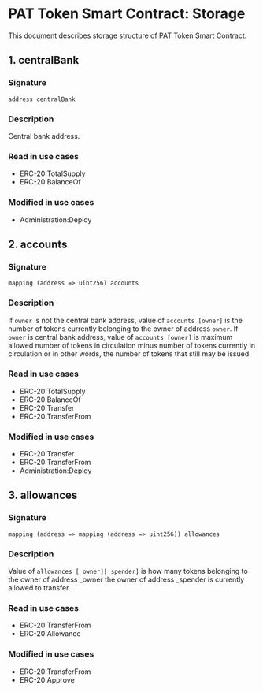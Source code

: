 # PAT Token Smart Contract: Storage

This document describes storage structure of PAT Token Smart
Contract.

## 1. centralBank

### Signature

    address centralBank

### Description

Central bank address.

### Read in use cases

* ERC-20:TotalSupply
* ERC-20:BalanceOf

### Modified in use cases

* Administration:Deploy

## 2. accounts

### Signature

    mapping (address => uint256) accounts

### Description

If `owner` is not the central bank address, value of `accounts [owner]` is the number of tokens currently belonging to the owner of address `owner`.  If `owner` is central bank address, value of `accounts [owner]` is maximum allowed number of tokens in circulation minus number of tokens currently in circulation or in other words, the number of tokens that still may be issued.

### Read in use cases

* ERC-20:TotalSupply
* ERC-20:BalanceOf
* ERC-20:Transfer
* ERC-20:TransferFrom

### Modified in use cases

* ERC-20:Transfer
* ERC-20:TransferFrom
* Administration:Deploy

## 3. allowances

### Signature

    mapping (address => mapping (address => uint256)) allowances

### Description

Value of `allowances [_owner][_spender]` is how many tokens belonging to the owner of address _owner the owner of address _spender is currently allowed to transfer.

### Read in use cases

* ERC-20:TransferFrom
* ERC-20:Allowance

### Modified in use cases

* ERC-20:TransferFrom
* ERC-20:Approve
